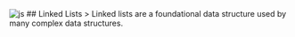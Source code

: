 <img alt="js" src="https://img.shields.io/badge/JavaScript-DataStructure-blue" />
## Linked Lists
> Linked lists are a foundational data structure used by many complex data structures.
